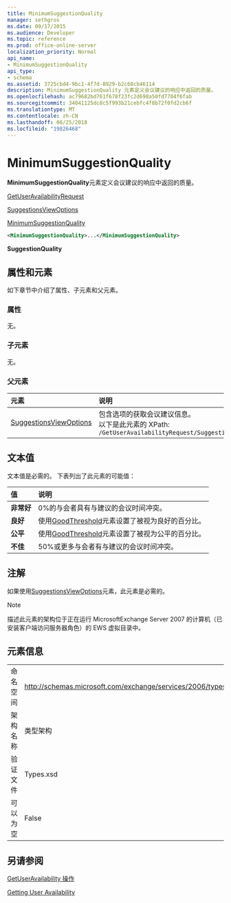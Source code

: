 ```yaml
---
title: MinimumSuggestionQuality
manager: sethgros
ms.date: 09/17/2015
ms.audience: Developer
ms.topic: reference
ms.prod: office-online-server
localization_priority: Normal
api_name:
- MinimumSuggestionQuality
api_type:
- schema
ms.assetid: 3725cbd4-9bc1-4f7d-8929-b2c68cb46114
description: MinimumSuggestionQuality 元素定义会议建议的响应中返回的质量。
ms.openlocfilehash: ac79682bd761f678f23fc2d698a50fd7704f6fab
ms.sourcegitcommit: 34041125dc8c5f993b21cebfc4f8b72f0fd2cb6f
ms.translationtype: MT
ms.contentlocale: zh-CN
ms.lasthandoff: 06/25/2018
ms.locfileid: "19826468"
---
```

# <a name="minimumsuggestionquality"></a>MinimumSuggestionQuality

**MinimumSuggestionQuality**元素定义会议建议的响应中返回的质量。 
  
[GetUserAvailabilityRequest](getuseravailabilityrequest.md)
  
[SuggestionsViewOptions](suggestionsviewoptions.md)
  
[MinimumSuggestionQuality](minimumsuggestionquality.md)
  
```xml
<MinimumSuggestionQuality>...</MinimumSuggestionQuality>
```

 **SuggestionQuality**
## <a name="attributes-and-elements"></a>属性和元素

如下章节中介绍了属性、子元素和父元素。
  
### <a name="attributes"></a>属性

无。
  
### <a name="child-elements"></a>子元素

无。
  
### <a name="parent-elements"></a>父元素

|**元素**|**说明**|
|:-----|:-----|
|[SuggestionsViewOptions](suggestionsviewoptions.md) <br/> |包含选项的获取会议建议信息。  <br/> 以下是此元素的 XPath:  <br/>  `/GetUserAvailabilityRequest/SuggestionViewOptions` <br/> |
   
## <a name="text-value"></a>文本值

文本值是必需的。 下表列出了此元素的可能值：
  
|**值**|**说明**|
|:-----|:-----|
|**非常好** <br/> |0%的与会者具有与建议的会议时间冲突。  <br/> |
|**良好** <br/> |使用[GoodThreshold](goodthreshold.md)元素设置了被视为良好的百分比。  <br/> |
|**公平** <br/> |使用[GoodThreshold](goodthreshold.md)元素设置了被视为公平的百分比。  <br/> |
|**不佳** <br/> |50%或更多与会者有与建议的会议时间冲突。  <br/> |
   
## <a name="remarks"></a>注解

如果使用[SuggestionsViewOptions](suggestionsviewoptions.md)元素，此元素是必需的。 
  
> [!NOTE]
> 描述此元素的架构位于正在运行 MicrosoftExchange Server 2007 的计算机（已安装客户端访问服务器角色）的 EWS 虚拟目录中。 
  
## <a name="element-information"></a>元素信息

|||
|:-----|:-----|
|命名空间  <br/> |http://schemas.microsoft.com/exchange/services/2006/types  <br/> |
|架构名称  <br/> |类型架构  <br/> |
|验证文件  <br/> |Types.xsd  <br/> |
|可以为空  <br/> |False  <br/> |
   
## <a name="see-also"></a>另请参阅



[GetUserAvailability 操作](getuseravailability-operation.md)


[Getting User Availability](http://msdn.microsoft.com/library/d4133fcb-9b0f-4e6b-aadf-a389da83516a%28Office.15%29.aspx)

